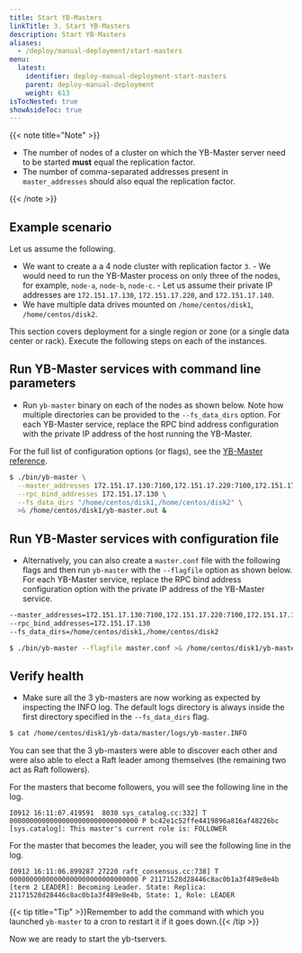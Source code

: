 ```yaml
---
title: Start YB-Masters
linkTitle: 3. Start YB-Masters
description: Start YB-Masters
aliases:
  - /deploy/manual-deployment/start-masters
menu:
  latest:
    identifier: deploy-manual-deployment-start-masters
    parent: deploy-manual-deployment
    weight: 613
isTocNested: true
showAsideToc: true
---
```


{{< note title="Note" >}}

- The number of nodes of a cluster on which the YB-Master server need to be started **must** equal the replication factor.
- The number of comma-separated addresses present in `master_addresses` should also equal the replication factor.

{{< /note >}}

## Example scenario

Let us assume the following.

- We want to create a a 4 node cluster with replication factor `3`.
      - We would need to run the YB-Master process on only three of the nodes, for example, `node-a`, `node-b`, `node-c`.
      - Let us assume their private IP addresses are `172.151.17.130`, `172.151.17.220`, and `172.151.17.140`.
- We have multiple data drives mounted on `/home/centos/disk1`, `/home/centos/disk2`.

This section covers deployment for a single region or zone (or a single data center or rack). Execute the following steps on each of the instances.

## Run YB-Master services with command line parameters

- Run `yb-master` binary on each of the nodes as shown below. Note how multiple directories can be provided to the `--fs_data_dirs` option. For each YB-Master service, replace the RPC bind address configuration with the private IP address of the host running the YB-Master.

For the full list of configuration options (or flags), see the [YB-Master reference](../../../reference/configuration/yb-master/).

```sh
$ ./bin/yb-master \
  --master_addresses 172.151.17.130:7100,172.151.17.220:7100,172.151.17.140:7100 \
  --rpc_bind_addresses 172.151.17.130 \
  --fs_data_dirs "/home/centos/disk1,/home/centos/disk2" \
  >& /home/centos/disk1/yb-master.out &
```

## Run YB-Master services with configuration file

- Alternatively, you can also create a `master.conf` file with the following flags and then run `yb-master` with the `--flagfile` option as shown below. For each YB-Master service, replace the RPC bind address configuration option with the private IP address of the YB-Master service.

```sh
--master_addresses=172.151.17.130:7100,172.151.17.220:7100,172.151.17.140:7100
--rpc_bind_addresses=172.151.17.130
--fs_data_dirs=/home/centos/disk1,/home/centos/disk2
```

```sh
$ ./bin/yb-master --flagfile master.conf >& /home/centos/disk1/yb-master.out &
```

## Verify health

- Make sure all the 3 yb-masters are now working as expected by inspecting the INFO log. The default logs directory is always inside the first directory specified in the `--fs_data_dirs` flag.

```sh
$ cat /home/centos/disk1/yb-data/master/logs/yb-master.INFO
```

You can see that the 3 yb-masters were able to discover each other and were also able to elect a Raft leader among themselves (the remaining two act as Raft followers).

For the masters that become followers, you will see the following line in the log.

```
I0912 16:11:07.419591  8030 sys_catalog.cc:332] T 00000000000000000000000000000000 P bc42e1c52ffe4419896a816af48226bc [sys.catalog]: This master's current role is: FOLLOWER
```

For the master that becomes the leader, you will see the following line in the log.

```
I0912 16:11:06.899287 27220 raft_consensus.cc:738] T 00000000000000000000000000000000 P 21171528d28446c8ac0b1a3f489e8e4b [term 2 LEADER]: Becoming Leader. State: Replica: 21171528d28446c8ac0b1a3f489e8e4b, State: 1, Role: LEADER
```

{{< tip title="Tip" >}}Remember to add the command with which you launched `yb-master` to a cron to restart it if it goes down.{{< /tip >}}<br>

Now we are ready to start the yb-tservers.
